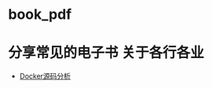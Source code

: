 # book_pdf
# 分享常见的电子书 关于各行各业
- [Docker源码分析](https://booking-share.oss-cn-beijing.aliyuncs.com/Docker%E6%BA%90%E7%A0%81%E5%88%86%E6%9E%90.pdf?OSSAccessKeyId=LTAI4FucZ7mZU6Ufqyg4XrYV&Expires=1574994338&Signature=gQB9%2FJSO4fyNTbPA3UqhCu%2FVPvQ%3D)
